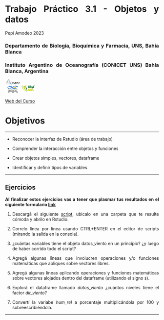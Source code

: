Trabajo Práctico 3.1 - Objetos y datos
================
Pepi Amodeo
2023

<!--SETUP-->
<style> body {text-align: justify} </style>
<!--SOCIAL LINKS-->
<!--SOCIAL LINKS-->

### Departamento de Biología, Bioquímica y Farmacia, UNS, Bahía Blanca

### Instituto Argentino de Oceanografía (CONICET UNS) Bahía Blanca, Argentina

![icon_IADO](./img/logo_iado_2019_negro.png)
![icon_DBBF](./img/BBF_UNS_color_50p.png)

[Web del Curso](https://pepiamodeo.github.io/cursoR/)

# Objetivos

------------------------------------------------------------------------

-   Reconocer la interfaz de Rstudio (área de trabajo)

-   Comprender la interacción entre objetos y funciones

-   Crear objetos simples, vectores, dataframe

-   Identificar y definir tipos de variables

------------------------------------------------------------------------

## Ejercicios

**Al finalizar estos ejercicios vas a tener que plasmar tus resultados
en el siguiente formulario [link](https://forms.gle/3rPSrqHGGF4WQbH57)**

1)  Descargá el siguiente
    [script](https://pepiamodeo.github.io/cursoR/TPs/scripts/TP3.1_ejercicio.R),
    ubicalo en una carpeta que te resulte cómoda y abrilo en Rstudio.

2)  Correlo línea por línea usando CTRL+ENTER en el editor de scripts
    (mirando la salida en la consola).

3)  ¿cuántas variables tiene el objeto datos_viento en un principio? ¿y
    luego de haber corrido todo el script?

4)  Agregá algunas líneas que involucren operaciones y/o funciones
    matemáticas que apliques sobre vectores libres.

5)  Agregá algunas líneas aplicando operaciones y funciones matemáticas
    sobre vectores alojados dentro del dataframe (utilizando el signo
    `$`).

6)  Explorá el dataframe llamado *datos_viento* ¿cuántos niveles tiene
    el factor *dir_viento*?

7)  Convertí la variabe *hum_rel* a porcentaje multiplicándola por 100 y
    sobreescribiéndola.

------------------------------------------------------------------------
